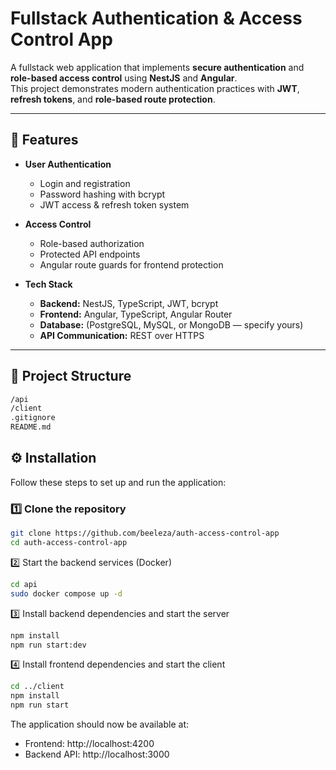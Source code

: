 # Fullstack Authentication & Access Control App

A fullstack web application that implements **secure authentication** and **role-based access control** using **NestJS** and **Angular**.  
This project demonstrates modern authentication practices with **JWT**, **refresh tokens**, and **role-based route protection**.

---

## 🚀 Features

- **User Authentication**
  - Login and registration
  - Password hashing with bcrypt
  - JWT access & refresh token system

- **Access Control**
  - Role-based authorization
  - Protected API endpoints
  - Angular route guards for frontend protection

- **Tech Stack**
  - **Backend:** NestJS, TypeScript, JWT, bcrypt
  - **Frontend:** Angular, TypeScript, Angular Router
  - **Database:** (PostgreSQL, MySQL, or MongoDB — specify yours)
  - **API Communication:** REST over HTTPS

---

## 📂 Project Structure

```bash
/api
/client
.gitignore
README.md
```

## ⚙️ Installation

Follow these steps to set up and run the application:

### 1️⃣ Clone the repository
```bash
git clone https://github.com/beeleza/auth-access-control-app
cd auth-access-control-app
```

2️⃣ Start the backend services (Docker)

```bash
cd api
sudo docker compose up -d
```

3️⃣ Install backend dependencies and start the server

```bash
npm install
npm run start:dev
```

4️⃣ Install frontend dependencies and start the client

```bash
cd ../client
npm install
npm run start
```

The application should now be available at:

- Frontend: http://localhost:4200
- Backend API: http://localhost:3000
